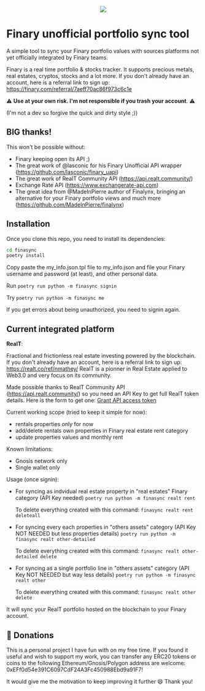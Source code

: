 
<p align="center">
	<img src=https://github.com/nmathey/finasync/assets/20896232/cb6b9f01-ac82-49ba-863f-905ee1809237 />
</p>


# Finary unofficial portfolio sync tool

A simple tool to sync your Finary portfolio values with sources platforms not yet officially integrated by Finary teams.

Finary is a real time portfolio & stocks tracker. It supports precious metals, real estates, cryptos, stocks and a lot more.
If you don't already have an account, here is a referral link to sign up: https://finary.com/referral/7aeff70ac86f973c6c1e

:warning: **Use at your own risk. I'm not responsible if you trash your account**. :warning:

(I'm not a dev so forgive the quick and dirty style ;))

## BIG thanks!

This won't be possible without:
* Finary keeping open its API ;)
* The great work of @lasconic for his Finary Unofficial API wrapper (https://github.com/lasconic/finary_uapi)
* The great work of RealT Community API (https://api.realt.community/)
* Exchange Rate API (https://www.exchangerate-api.com)
* The great idea from @MadeInPierre author of Finalynx, bringing an alternative for your Finary portfolio views and much more (https://github.com/MadeInPierre/finalynx)

## Installation

Once you clone this repo, you need to install its dependencies:
```bash
cd finasync
poetry install
```
Copy paste the my_info.json.tpl file to my_info.json and file your Finary username and password (at least), and other personal data.

Run `poetry run python -m finasync signin`

Try `poetry run python -m finasync me`

If you get errors about being unauthorized, you need to signin again.

## Current integrated platform

**RealT**:

Fractional and frictionless real estate investing powered by the blockchain. If you don't already have an account, here is a referral link to sign up: https://realt.co/ref/nmathey/ 
RealT is a pionner in Real Estate applied to Web3.0 and very focus on its community.

Made possible thanks to RealT Community API (https://api.realt.community/) so you need an API Key to get full RealT token details.
Here is the form to get one: [Grant API access token](https://docs.google.com/forms/d/e/1FAIpQLSf20z9fooLlq7tJTrUM4ESRlGRaqXun1wHLz5UscsF2xkdhfg/viewform)

Current working scope (tried to keep it simple for now):
- 	rentals properties only for now
- 	add/delete rentals own properties in Finary real estate rent category
- 	update properties values and monthly rent

Known limitations:
-	Gnosis network only
-	Single wallet only

Usage (once signin):
- For syncing as indvidual real estate property in "real estates" Finary category (API Key needed)
	`poetry run python -m finasync realt rent`

	To delete everything created with this command: `finasync realt rent deleteall`

- For syncing every each properties in "others assets" category (API Key NOT NEEDED but less properties details)
  	`poetry run python -m finasync realt other-detailed`

	To delete everything created with this command: `finasync realt other-detailed delete`

- For syncing as a single portfolio line in "others assets" category (API Key NOT NEEDED but way less details)
  	`poetry run python -m finasync realt other`

	To delete everything created with this command: `finasync realt other delete`

It will sync your RealT portfolio hosted on the blockchain to your Finary account.

## 💌 Donations

This is a personal project I have fun with on my free time. If you found it useful and wish to support my work, you can transfer any ERC20 tokens or coins to the following Ethereum/Gnosis/Polygon address are welcome: 0xEFf0d54e391C6097CdF24A3Fc450988Ebd9a91F7! 

It would give me the motivation to keep improving it further 😄 Thank you!

